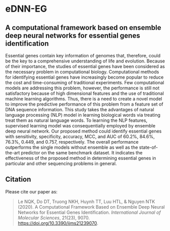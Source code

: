 # eDNN-EG
## A computational framework based on ensemble deep neural networks for essential genes identification

Essential genes contain key information of genomes that, therefore, could be the key to a comprehensive understanding of life and evolution. Because of their importance, the studies of essential genes have been considered as the necessary problem in computational biology. Computational methods for identifying essential genes have increasingly become popular to reduce the cost and time-consuming of traditional experiments. Few computational models are addressing this problem, however, the performance is still not satisfactory because of high dimensional features and the use of traditional machine learning algorithms. Thus, there is a need to create a novel model to improve the predictive performance of this problem from a feature set of DNA sequence information. This study takes the advantages of natural language processing (NLP) model in learning biological words via treating treat them as natural language words. To learning the NLP features, supervised learning model was consequentially employed by ensemble deep neural network. Our proposed method could identify essential genes with sensitivity, specificity, accuracy, MCC, and AUC of 60.2%, 84.6%, 76.3%, 0.449, and 0.757, respectively. The overall performance outperforms the single models without ensemble as well as the state-of-the-art predictor on the same benchmark dataset. It indicates the effectiveness of the proposed method in determining essential genes in particular and other sequencing problems in general.

## Citation
Please cite our paper as:
>Le NQK, Do DT, Truong NKH, Huynh TT, Luu HTL, & Nguyen NTK (2020). A Computational Framework Based on Ensemble Deep Neural Networks for Essential Genes Identification. *International Journal of Molecular Sciences*, 21(23), 9070. https://doi.org/10.3390/ijms21239070.
